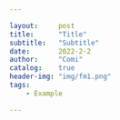 ```yaml
---

layout:     post
title:      "Title"
subtitle:   "Subtitle"
date:       2022-2-2
author:     "Comi"
catalog:    true
header-img: "img/fm1.png"
tags:
    - Example

---
```






[^1]:
[^2]:
[^3]:
[^4]:
[^5]:
[^6]:
[^7]:
[^8]:

